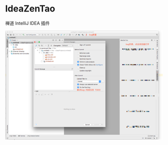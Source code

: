 # IdeaZenTao
禅道 IntelliJ IDEA 插件

![](https://raw.githubusercontent.com/Da-Li/IdeaZenTao/master/view.png)

